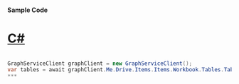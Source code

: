 #### Sample Code
# [C#](#tab/c-sharp)

```C#

GraphServiceClient graphClient = new GraphServiceClient();
var tables = await graphClient.Me.Drive.Items.Items.Workbook.Tables.Tables.Request().GetAsync();
*** 

```